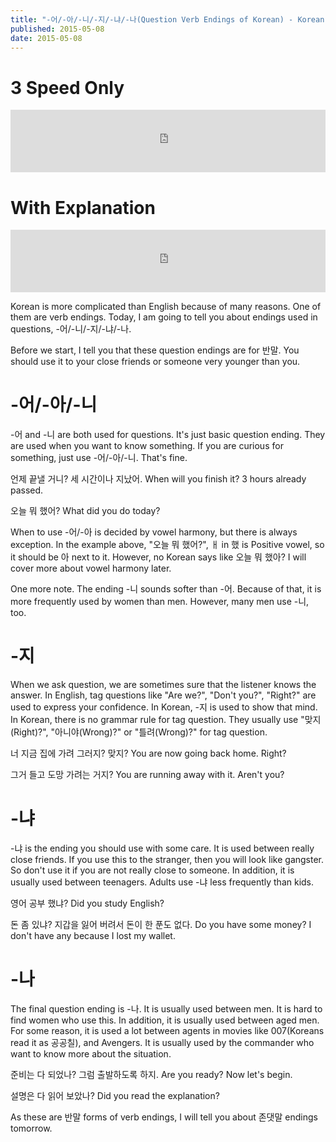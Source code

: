```yaml
---
title: "-어/-아/-니/-지/-냐/-나(Question Verb Endings of Korean) - Korean Grammar vs Grammar #2"
published: 2015-05-08
date: 2015-05-08
---
```


#  3 Speed Only

<iframe id="audio_iframe" src="https://www.podbean.com/media/player/is98v-55d98b?skin=7" width="100%" height="100" frameborder="0" scrolling="no"></iframe>

#  With Explanation

<iframe id="audio_iframe" src="https://www.podbean.com/media/player/ufstm-55d98e?skin=7" width="100%" height="100" frameborder="0" scrolling="no"></iframe>

Korean is more complicated than English because of many reasons. One of them are verb endings. Today, I am going to tell you about endings used in questions, -어/-니/-지/-냐/-나.

Before we start, I tell you that these question endings are for 반말. You should use it to your close friends or someone very younger than you.

#  -어/-아/-니

-어 and -니 are both used for questions. It's just basic question ending. They are used when you want to know something. If you are curious for something, just use -어/-아/-니. That's fine.

언제 끝낼 거니? 세 시간이나 지났어.
When will you finish it? 3 hours already passed.

오늘 뭐 했어?
What did you do today?

When to use -어/-아 is decided by vowel harmony, but there is always exception. In the example above, "오늘 뭐 했어?", ㅐ in 했 is Positive vowel, so it should be 아 next to it. However, no Korean says like 오늘 뭐 했아? I will cover more about vowel harmony later.

One more note. The ending -니 sounds softer than -어. Because of that, it is more frequently used by women than men. However, many men use -니, too.

#  -지

When we ask question, we are sometimes sure that the listener knows the answer. In English, tag questions like "Are we?", "Don't you?", "Right?" are used to express your confidence. In Korean, -지 is used to show that mind. In Korean, there is no grammar rule for tag question. They usually use "맞지(Right)?", "아니야(Wrong)?" or "틀려(Wrong)?" for tag question.

너 지금 집에 가려 그러지? 맞지?
You are now going back home. Right?

그거 들고 도망 가려는 거지?
You are running away with it. Aren't you?

#  -냐

-냐 is the ending you should use with some care. It is used between really close friends. If you use this to the stranger, then you will look like gangster. So don't use it if you are not really close to someone. In addition, it is usually used between teenagers. Adults use -냐 less frequently than kids.

영어 공부 했냐?
Did you study English?

돈 좀 있냐? 지갑을 잃어 버려서 돈이 한 푼도 없다.
Do you have some money? I don't have any because I lost my wallet.

#  -나

The final question ending is -나. It is usually used between men. It is hard to find women who use this. In addition, it is usually used between aged men. For some reason, it is used a lot between agents in movies like 007(Koreans read it as 공공칠), and Avengers. It is usually used by the commander who want to know more about the situation.

준비는 다 되었나? 그럼 출발하도록 하지.
Are you ready? Now let's begin.

설명은 다 읽어 보았나?
Did you read the explanation?

As these are 반말 forms of verb endings, I will tell you about 존댓말 endings tomorrow.